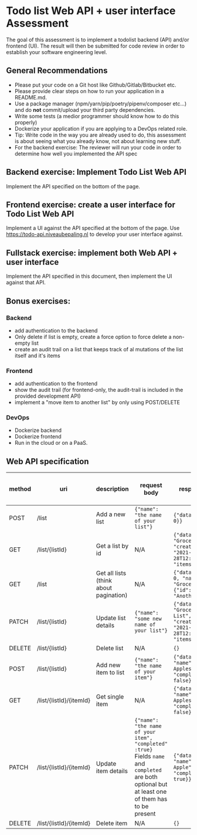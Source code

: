 # Todo list Web API + user interface Assessment

The goal of this assessment is to implement a todolist backend (API) and/or frontend (UI). The result will then be submitted for code review in order to establish your software engineering level.

## General Recommendations

- Please put your code on a Git host like Github/Gitlab/Bitbucket etc.
- Please provide clear steps on how to run your application in a README.md.
- Use a package manager (npm/yarn/pip/poetry/pipenv/composer etc...) and do **not** commit/upload your third party dependencies.
- Write some tests (a medior programmer should know how to do this properly)
- Dockerize your application if you are applying to a DevOps related role.
- Tip: Write code in the way you are already used to do, this assessment is about seeing what you already know, not about learning new stuff.
- For the backend exercise: The reviewer will run your code in order to determine how well you implemented the API spec

## Backend exercise: Implement Todo List Web API

Implement the API specified on the bottom of the page.

## Frontend exercise: create a user interface for Todo List Web API

Implement a UI against the API specified at the bottom of the page.
Use https://todo-api.niveaubepaling.nl to develop your user interface against.

## Fullstack exercise: implement both Web API + user interface

Implement the API specified in this document, then implement the UI against that API.

## Bonus exercises:

### Backend
- add authentication to the backend
- Only delete if list is empty, create a force option to force delete a non-empty list
- create an audit trail on a list that keeps track of al mutations of the list itself and it's items

### Frontend
- add authentication to the frontend
- show the audit trail (for frontend-only, the audit-trail is included in the provided development API)
- implement a "move item to another list" by only using POST/DELETE

### DevOps
- Dockerize backend
- Dockerize frontend
- Run in the cloud or on a PaaS.

## Web API specification

| method | uri                     | description                            | request body                                                                                                                                      | response body                                                                                       | success http status code |
| ------ | ----------------------- | -------------------------------------- | ------------------------------------------------------------------------------------------------------------------------------------------------- | --------------------------------------------------------------------------------------------------- | ------------------------ |
| POST   | /list                   | Add a new list                         | `{"name": "the name of your list"}`                                                                                                               | `{"data": {"id": 0}}`                                                                               | 201                      |
| GET    | /list/{listId}          | Get a list by id                       | N/A                                                                                                                                               | `{"data": {"name": "Grocery List", "createdAt": "2021-06-28T12:35:12.025Z", "items": []}}`          | 200                      |
| GET    | /list                   | Get all lists (think about pagination) | N/A                                                                                                                                               | `{"data": [{"id": 0, "name": "Grocery List"}, {"id": 1, "name": "Another List"}]}`                  | 200                      |
| PATCH  | /list/{listId}          | Update list details                    | `{"name": "some new name of your list"}`                                                                                                          | `{"data": {"name": "Grocery Shopping List", "createdAt": "2021-06-28T12:35:12.025Z", "items": []}}` | 200                      |
| DELETE | /list/{listId}          | Delete list                            | N/A                                                                                                                                               | `{}`                                                                                                | 200                      |
| POST   | /list/{listId}          | Add new item to list                   | `{"name": "the name of your item"}`                                                                                                               | `{"data": {"id": 0, "name": "Buy Apples", "completed": false}}`                                     | 201                      |
| GET    | /list/{listId}/{itemId} | Get single item                        | N/A                                                                                                                                               | `{"data": {"id": 0, "name": "Buy Apples", "completed": false}}`                                     | 200                      |
| PATCH  | /list/{listId}/{itemId} | Update item details                    | `{"name": "the name of your item", "completed" :true}` Fields `name` and `completed` are both optional but at least one of them has to be present | `{"data": {"id": 0, "name": "Buy Apple", "completed": true}}`                                       | 200                      |
| DELETE | /list/{listId}/{itemId} | Delete item                            | N/A                                                                                                                                               | `{}`                                                                                                | 200                      |
